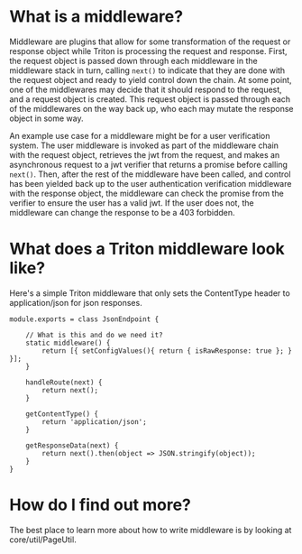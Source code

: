 # What is a middleware?

Middleware are plugins that allow for some transformation of the request or response object while Triton is processing the request and response.  First, the request object is passed down through each middleware in the middleware stack in turn, calling `next()` to indicate that they are done with the request object and ready to yield control down the chain.  At some point, one of the middlewares may decide that it should respond to the request, and a request object is created.  This request object is passed through each of the middlewares on the way back up, who each may mutate the response object in some way.

An example use case for a middleware might be for a user verification system.  The user middleware is invoked as part of the middleware chain with the request object, retrieves the jwt from the request, and makes an asynchronous request to a jwt verifier that returns a promise before calling `next()`.  Then, after the rest of the middleware have been called, and control has been yielded back up to the user authentication verification middleware with the response object, the middleware can check the promise from the verifier to ensure the user has a valid jwt.  If the user does not, the middleware can change the response to be a 403 forbidden.

# What does a Triton middleware look like?

Here's a simple Triton middleware that only sets the ContentType header to application/json for json responses.

	module.exports = class JsonEndpoint {

		// What is this and do we need it?
		static middleware() {
			return [{ setConfigValues(){ return { isRawResponse: true }; } }];
		}

		handleRoute(next) {
			return next();
		}

		getContentType() {
			return 'application/json';
		}

		getResponseData(next) {
			return next().then(object => JSON.stringify(object));
		}
	}

# How do I find out more?

The best place to learn more about how to write middleware is by looking at core/util/PageUtil.
